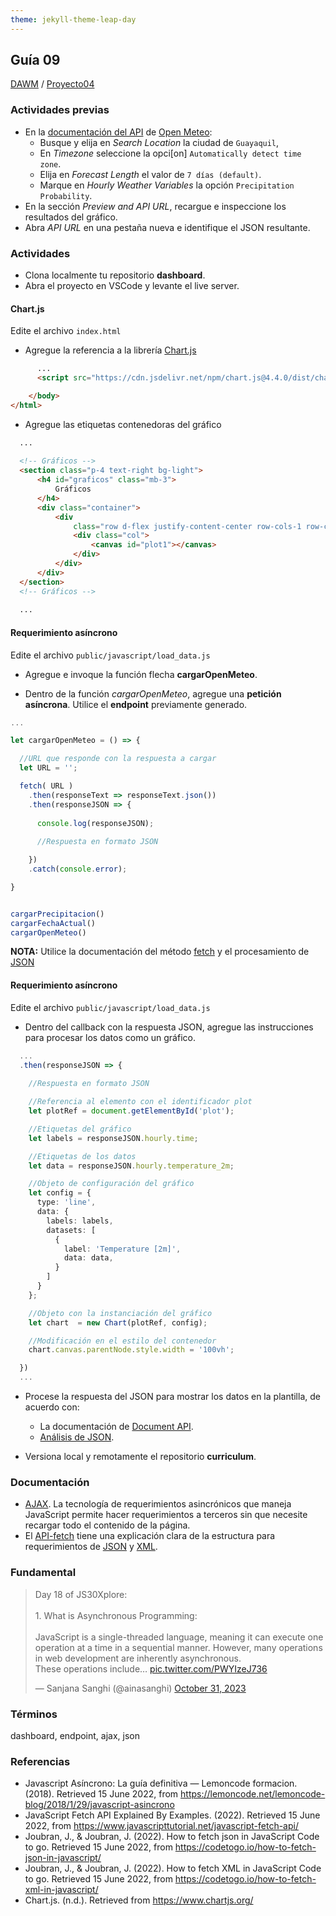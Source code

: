 ```yaml
---
theme: jekyll-theme-leap-day
---
```


## Guía 09

[DAWM](/DAWM/) / [Proyecto04](/DAWM/proyectos/2023/proyecto04)

### Actividades previas

* En la [documentación del API](https://open-meteo.com/en/docs) de [Open Meteo](https://open-meteo.com/):
  - Busque y elija en _Search Location_ la ciudad de `Guayaquil`,
  - En  _Timezone_ seleccione la opci[on] `Automatically detect time zone`.
  - Elija en _Forecast Length_ el valor de `7 días (default)`.
  - Marque en _Hourly Weather Variables_ la opción `Precipitation Probability`.
* En la sección _Preview and API URL_, recargue e inspeccione los resultados del gráfico.
* Abra _API URL_ en una pestaña nueva e identifique el JSON resultante.

### Actividades

* Clona localmente tu repositorio **dashboard**.
* Abra el proyecto en VSCode y levante el live server.

#### Chart.js

Edite el archivo `index.html`

* Agregue la referencia a la librería [Chart.js](https://www.chartjs.org/)

```html
      ...
      <script src="https://cdn.jsdelivr.net/npm/chart.js@4.4.0/dist/chart.umd.min.js"></script>

    </body>
</html>
```

* Agregue las etiquetas contenedoras del gráfico

```html
  ... 
  
  <!-- Gráficos -->
  <section class="p-4 text-right bg-light">
      <h4 id="graficos" class="mb-3">
          Gráficos
      </h4>
      <div class="container">
          <div
              class="row d-flex justify-content-center row-cols-1 row-cols-md-1 g-4 mt-2">
              <div class="col">
                  <canvas id="plot1"></canvas>
              </div>
          </div>
      </div>
  </section>
  <!-- Gráficos -->
  
  ...
```

#### Requerimiento asíncrono

Edite el archivo `public/javascript/load_data.js`

* Agregue e invoque la función flecha **cargarOpenMeteo**.

* Dentro de la función _cargarOpenMeteo_, agregue una **petición asíncrona**. Utilice el **endpoint** previamente generado. 

```typescript
... 

let cargarOpenMeteo = () => {

  //URL que responde con la respuesta a cargar
  let URL = ''; 

  fetch( URL )
    .then(responseText => responseText.json())
    .then(responseJSON => {
      
      console.log(responseJSON);
      
      //Respuesta en formato JSON

    })
    .catch(console.error);

}


cargarPrecipitacion()
cargarFechaActual()
cargarOpenMeteo()
```

**NOTA:** Utilice la documentación del método [fetch](https://www.javascripttutorial.net/javascript-fetch-api/) y el procesamiento de [JSON](https://codetogo.io/how-to-fetch-json-in-javascript/)


#### Requerimiento asíncrono

Edite el archivo `public/javascript/load_data.js`

* Dentro del callback con la respuesta JSON, agregue las instrucciones para procesar los datos como un gráfico.

```typescript
  ...
  .then(responseJSON => {
        
    //Respuesta en formato JSON

    //Referencia al elemento con el identificador plot
    let plotRef = document.getElementById('plot');

    //Etiquetas del gráfico
    let labels = responseJSON.hourly.time;

    //Etiquetas de los datos
    let data = responseJSON.hourly.temperature_2m;

    //Objeto de configuración del gráfico
    let config = {
      type: 'line',
      data: {
        labels: labels, 
        datasets: [
          {
            label: 'Temperature [2m]',
            data: data, 
          }
        ]
      }
    };

    //Objeto con la instanciación del gráfico
    let chart  = new Chart(plotRef, config);

    //Modificación en el estilo del contenedor 
    chart.canvas.parentNode.style.width = '100vh';

  })
  ...
```

* Procese la respuesta del JSON para mostrar los datos en la plantilla, de acuerdo con:
  - La documentación de [Document API](https://developer.mozilla.org/es/docs/Web/API/Document).
  - [Análisis de JSON](https://blog.greenroots.info/how-to-parse-json-in-javascript).

* Versiona local y remotamente el repositorio **curriculum**.

### Documentación

* [AJAX](https://www.espai.es/blog/2019/07/ajax-con-fetch-api/). La tecnología de requerimientos asincrónicos que maneja JavaScript permite hacer requerimientos a terceros sin que necesite recargar todo el contenido de la página. 
* El [API-fetch](https://www.javascripttutorial.net/javascript-fetch-api/) tiene una explicación clara de la estructura para requerimientos de [JSON](https://codetogo.io/how-to-fetch-json-in-javascript/) y [XML](https://codetogo.io/how-to-fetch-xml-in-javascript/).

### Fundamental

<blockquote class="twitter-tweet"><p lang="en" dir="ltr">Day 18 of JS30Xplore:<br><br>1. What is Asynchronous Programming:<br><br>JavaScript is a single-threaded language, meaning it can execute one operation at a time in a sequential manner. However, many operations in web development are inherently asynchronous.<br> These operations include… <a href="https://t.co/PWYIzeJ736">pic.twitter.com/PWYIzeJ736</a></p>&mdash; Sanjana Sanghi (@ainasanghi) <a href="https://twitter.com/ainasanghi/status/1719306612165468659?ref_src=twsrc%5Etfw">October 31, 2023</a></blockquote> <script async src="https://platform.twitter.com/widgets.js" charset="utf-8"></script>

### Términos

dashboard, endpoint, ajax, json

### Referencias

* Javascript Asíncrono: La guía definitiva — Lemoncode formacion. (2018). Retrieved 15 June 2022, from https://lemoncode.net/lemoncode-blog/2018/1/29/javascript-asincrono
* JavaScript Fetch API Explained By Examples. (2022). Retrieved 15 June 2022, from https://www.javascripttutorial.net/javascript-fetch-api/
* Joubran, J., & Joubran, J. (2022). How to fetch json in JavaScript Code to go. Retrieved 15 June 2022, from https://codetogo.io/how-to-fetch-json-in-javascript/
* Joubran, J., & Joubran, J. (2022). How to fetch XML in JavaScript Code to go. Retrieved 15 June 2022, from https://codetogo.io/how-to-fetch-xml-in-javascript/
* Chart.js. (n.d.). Retrieved from https://www.chartjs.org/